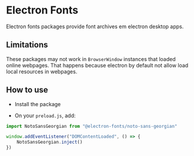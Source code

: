 # Electron Fonts

Electron fonts packages provide font archives em electron desktop apps.

## Limitations

These packages may not work in `BrowserWindow` instances that loaded online webpages. That happens because electron by default not allow load local resources in webpages.

## How to use

* Install the package

* On your `preload.js`, add:

```ts
import NotoSansGeorgian from "@electron-fonts/noto-sans-georgian"

window.addEventListener("DOMContentLoaded", () => {
    NotoSansGeorgian.inject()
})
```
